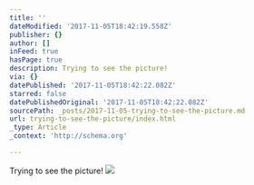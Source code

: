 ```yaml
---
title: ''
dateModified: '2017-11-05T18:42:19.558Z'
publisher: {}
author: []
inFeed: true
hasPage: true
description: Trying to see the picture!
via: {}
datePublished: '2017-11-05T18:42:22.082Z'
starred: false
datePublishedOriginal: '2017-11-05T18:42:22.082Z'
sourcePath: _posts/2017-11-05-trying-to-see-the-picture.md
url: trying-to-see-the-picture/index.html
_type: Article
_context: 'http://schema.org'

---
```

Trying to see the picture!
![](https://pp.userapi.com/c623325/v623325034/55b48/_BKGmSA59Zo.jpg)